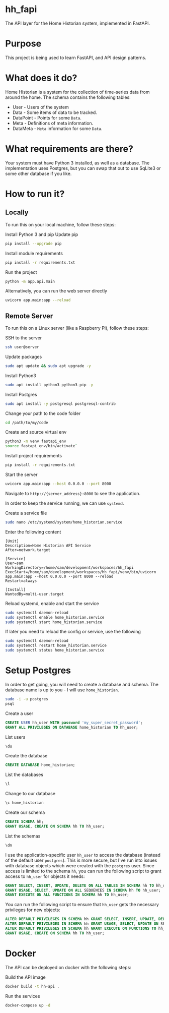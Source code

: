 hh_fapi
=======

The API layer for the Home Historian system, implemented in FastAPI. 

# Purpose
This project is being used to learn FastAPI, and API design patterns.

# What does it do?
Home Historian is a system for the collection of time-series data from around the home.  The schema contains the following tables:
* User - Users of the system
* Data - Some items of data to be tracked.
* DataPoint - Points for some `Data`.
* Meta - Definitions of meta information.
* DataMeta - `Meta` information for some `Data`.

# What requirements are there?
Your system must have Python 3 installed, as well as a database.  The implementation uses Postgres, but you can swap that out to use SqLite3 or some other database if you like.

# How to run it?
## Locally
To run this on your local machine, follow these steps:

Install Python 3 and pip
Update pip
```bash
pip install --upgrade pip
```
Install module requirements
```bash
pip install -r requirements.txt
```
Run the project
```bash
python -m app.api.main
```

Alternatively, you can run the web server directly
```bash
uvicorn app.main:app --reload
```

## Remote Server
To run this on a Linux server (like a Raspberry Pi), follow these steps:

SSH to the server
```bash
ssh user@server
```
Update packages
```bash
sudo apt update && sudo apt upgrade -y
```
Install Python3
```bash
sudo apt install python3 python3-pip -y
```
Install Postgres
```bash
sudo apt install -y postgresql postgresql-contrib
```
Change your path to the code folder
```bash
cd /path/to/my/code
```
Create and source virtual env
``` bash
python3 -m venv fastapi_env
source fastapi_env/bin/activate`
```
Install project requirements
```bash
pip install -r requirements.txt
```
Start the server
```bash
uvicorn app.main:app --host 0.0.0.0 --port 8000
```
Navigate to `http://{server_address}:8000` to see the application.

In order to keep the service running, we can use `systemd`.

Create a service file
```bash
sudo nano /etc/systemd/system/home_historian.service
```
Enter the following content
```
[Unit]
Description=Home Historian API Service
After=network.target

[Service]
User=sam
WorkingDirectory=/home/sam/development/workspaces/hh_fapi
ExecStart=/home/sam/development/workspaces/hh_fapi/venv/bin/uvicorn app.main:app --host 0.0.0.0 --port 8000 --reload
Restart=always

[Install]
WantedBy=multi-user.target
```
Reload systemd, enable and start the service
```bash
sudo systemctl daemon-reload
sudo systemctl enable home_historian.service
sudo systemctl start home_historian.service
```
If later you need to reload the config or service, use the following
```bash
sudo systemctl daemon-reload
sudo systemctl restart home_historian.service
sudo systemctl status home_historian.service
```

# Setup Postgres
In order to get going, you will need to create a database and schema.  The database name is up to you - I will use `home_historian`.
```bash
sudo -i -u postgres
psql
```
Create a user
```sql
CREATE USER hh_user WITH password 'my_super_secret_password';
GRANT ALL PRIVILEGES ON DATABASE home_historian TO hh_user;
```
List users
```sql
\du
```
Create the database
```sql
CREATE DATABASE home_historian;
```
List the databases
```sql
\l
```
Change to our database
```sql
\c home_historian
```
Create our schema
```sql
CREATE SCHEMA hh;
GRANT USAGE, CREATE ON SCHEMA hh TO hh_user;
```
List the schemas
```sql
\dn
```

I use the application-specific user `hh_user` to access the database (instead of the default user `postgres`).  This is more secure, but I've run into issues with database objects which were created with the `postgres` user.  Since access is limited to the schema `hh`, you can run the following script to grant access to `hh_user` for objects it needs:
```sql
GRANT SELECT, INSERT, UPDATE, DELETE ON ALL TABLES IN SCHEMA hh TO hh_user;
GRANT USAGE, SELECT, UPDATE ON ALL SEQUENCES IN SCHEMA hh TO hh_user;
GRANT EXECUTE ON ALL FUNCTIONS IN SCHEMA hh TO hh_user;
```
You can run the following script to ensure that `hh_user` gets the necessary privileges for new objects:
```sql
ALTER DEFAULT PRIVILEGES IN SCHEMA hh GRANT SELECT, INSERT, UPDATE, DELETE ON TABLES TO hh_user;
ALTER DEFAULT PRIVILEGES IN SCHEMA hh GRANT USAGE, SELECT, UPDATE ON SEQUENCES TO hh_user;
ALTER DEFAULT PRIVILEGES IN SCHEMA hh GRANT EXECUTE ON FUNCTIONS TO hh_user;
GRANT USAGE, CREATE ON SCHEMA hh TO hh_user;
```

# Docker
The API can be deployed on docker with the following steps:

Build the API image
```bash
docker build -t hh-api .
```
Run the services
```bash
docker-compose up -d
```
